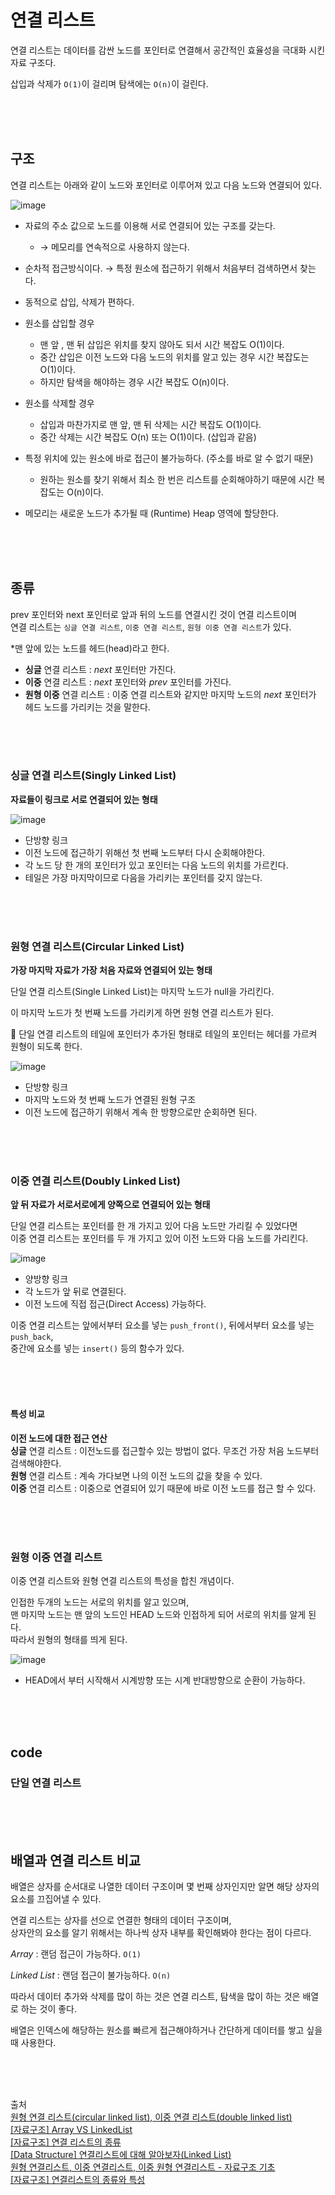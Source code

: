 # 연결 리스트

연결 리스트는 데이터를 감싼 노드를 포인터로 연결해서 공간적인 효율성을 극대화 시킨 자료 구조다.

삽입과 삭제가 `O(1)`이 걸리며 탐색에는 `O(n)`이 걸린다.

<br><br><br>

## 구조
연결 리스트는 아래와 같이 노드와 포인터로 이루어져 있고 다음 노드와 연결되어 있다.

![image](https://user-images.githubusercontent.com/74857364/196752267-a32b51c2-65cd-4667-8cf6-64a794aa3472.png)

- 자료의 주소 값으로 노드를 이용해 서로 연결되어 있는 구조를 갖는다.
  - → 메모리를 연속적으로 사용하지 않는다.
            
- 순차적 접근방식이다. → 특정 원소에 접근하기 위해서 처음부터 검색하면서 찾는다. 
                                
- 동적으로 삽입, 삭제가 편하다.

- 원소를 삽입할 경우
  - 맨 앞 , 맨 뒤 삽입은 위치를 찾지 않아도 되서 시간 복잡도 O(1)이다.
  - 중간 삽입은 이전 노드와 다음 노드의 위치를 알고 있는 경우 시간 복잡도는 O(1)이다.
  - 하지만 탐색을 해야하는 경우 시간 복잡도 O(n)이다.
   
- 원소를 삭제할 경우
  - 삽입과 마찬가지로 맨 앞, 맨 뒤 삭제는 시간 복잡도 O(1)이다.
  - 중간 삭제는 시간 복잡도 O(n) 또는 O(1)이다. (삽입과 같음)
   
- 특정 위치에 있는 원소에 바로 접근이 불가능하다. (주소를 바로 알 수 없기 때문)
  - 원하는 원소를 찾기 위해서 최소 한 번은 리스트를 순회해야하기 때문에 시간 복잡도는 O(n)이다.
   
- 메모리는 새로운 노드가 추가될 때 (Runtime) Heap 영역에 할당한다.


<br><br><br>

## 종류

prev 포인터와 next 포인터로 앞과 뒤의 노드를 연결시킨 것이 연결 리스트이며         
연결 리스트는 `싱글 연결 리스트`, `이중 연결 리스트`, `원형 이중 연결 리스트`가 있다.      

*맨 앞에 있는 노드를 헤드(head)라고 한다.                  

- **싱글** 연결 리스트 : *next* 포인터만 가진다.                             
- **이중** 연결 리스트 : *next* 포인터와 *prev* 포인터를 가진다.
- **원형 이중** 연결 리스트 : 이중 연결 리스트와 같지만 마지막 노드의 *next* 포인터가 헤드 노드를 가리키는 것을 말한다.

<br><br><br>

### 싱글 연결 리스트(Singly Linked List)
**자료들이 링크로 서로 연결되어 있는 형태**

![image](https://user-images.githubusercontent.com/74857364/196751267-af74923a-c845-4e9c-9bec-d235ce559021.png)

- 단방향 링크
- 이전 노드에 접근하기 위해선 첫 번째 노드부터 다시 순회해야한다.
- 각 노드 당 한 개의 포인터가 있고 포인터는 다음 노드의 위치를 가르킨다.
- 테일은 가장 마지막이므로 다음을 가리키는 포인터를 갖지 않는다.


<br><br><br>

### 원형 연결 리스트(Circular Linked List)
**가장 마지막 자료가 가장 처음 자료와 연결되어 있는 형태**

단일 연결 리스트(Single Linked List)는 마지막 노드가 null을 가리킨다. 

이 마지막 노드가 첫 번째 노드를 가리키게 하면 원형 연결 리스트가 된다.        

🐣 단일 연결 리스트의 테일에 포인터가 추가된 형태로 테일의 포인터는 헤더를 가르켜 원형이 되도록 한다. 

![image](https://user-images.githubusercontent.com/74857364/196751291-1036a092-b769-4d40-a3a3-bdc37d851ae2.png)

- 단방향 링크
- 마지막 노드와 첫 번째 노드가 연결된 원형 구조
- 이전 노드에 접근하기 위해서 계속 한 방향으로만 순회하면 된다.

<br><br><br>

### 이중 연결 리스트(Doubly Linked List)
**앞 뒤 자료가 서로서로에게 양쪽으로 연결되어 있는 형태**

단일 연결 리스트는 포인터를 한 개 가지고 있어 다음 노드만 가리킬 수 있었다면             
이중 연결 리스트는 포인터를 두 개 가지고 있어 이전 노드와 다음 노드를 가리킨다.         

![image](https://user-images.githubusercontent.com/74857364/196751325-402b2865-8492-46c7-985a-4187c66ad9bd.png)

- 양방향 링크
- 각 노드가 앞 뒤로 연결된다.
- 이전 노드에 직접 접근(Direct Access) 가능하다.

이중 연결 리스트는 앞에서부터 요소를 넣는 `push_front()`, 뒤에서부터 요소를 넣는 `push_back`,                
중간에 요소를 넣는 `insert()` 등의 함수가 있다.

<br><br><br>

#### 특성 비교          
**이전 노드에 대한 접근 연산**                  
**싱글** 연결 리스트 : 이전노드를 접근할수 있는 방법이 없다. 무조건 가장 처음 노드부터 검색해야한다.           
**원형** 연결 리스트 : 계속 가다보면 나의 이전 노드의 값을 찾을 수 있다.              
**이중** 연결 리스트 : 이중으로 연결되어 있기 때문에 바로 이전 노드를 접근 할 수 있다.     

<br><br><br>

### 원형 이중 연결 리스트
이중 연결 리스트와 원형 연결 리스트의 특성을 합친 개념이다.

인접한 두개의 노드는 서로의 위치를 알고 있으며,                 
맨 마지막 노드는 맨 앞의 노드인 HEAD 노드와 인접하게 되어 서로의 위치를 알게 된다.       
따라서 원형의 형태를 띄게 된다.    


![image](https://user-images.githubusercontent.com/74857364/196751343-8729ecea-f28e-4311-898f-d93358547db2.png)

- HEAD에서 부터 시작해서 시계방향 또는 시계 반대방향으로 순환이 가능하다.        


<br><br><br>

## code
### 단일 연결 리스트 

<br><br><br>

## 배열과 연결 리스트 비교

배열은 상자를 순서대로 나열한 데이터 구조이며 몇 번째 상자인지만 알면 해당 상자의 요소를 끄집어낼 수 있다.

연결 리스트는 상자를 선으로 연결한 형태의 데이터 구조이며,                       
상자안의 요소를 알기 위해서는 하나씩 상자 내부를 확인해봐야 한다는 점이 다르다.

*Array* : 랜덤 접근이 가능하다. `O(1)`

*Linked List* : 랜덤 접근이 불가능하다. `O(n)`

따라서 데이터 추가와 삭제를 많이 하는 것은 연결 리스트, 탐색을 많이 하는 것은 배열로 하는 것이 좋다.

배열은 인덱스에 해당하는 원소를 빠르게 접근해야하거나 간단하게 데이터를 쌓고 싶을 때 사용한다.



<br><br><br>

출처             
[원형 연결 리스트(circular linked list), 이중 연결 리스트(double linked list)](https://codingsalon.tistory.com/m/44)             
[[자료구조] Array VS LinkedList](https://hee96-story.tistory.com/46)                    
[[자료구조] 연결 리스트의 종류](https://skytitan.tistory.com/45)                    
[[Data Structure] 연결리스트에 대해 알아보자(Linked List)](https://fomaios.tistory.com/entry/DataStructure-%EC%97%B0%EA%B2%B0%EB%A6%AC%EC%8A%A4%ED%8A%B8%EC%97%90-%EB%8C%80%ED%95%B4-%EC%95%8C%EC%95%84%EB%B3%B4%EC%9E%90Linked-List)         
[원형 연결리스트, 이중 연결리스트, 이중 원형 연결리스트 - 자료구조 기초](https://m.blog.naver.com/PostView.naver?isHttpsRedirect=true&blogId=kiminhovator&logNo=220335487935)                  
[[자료구조] 연결리스트의 종류와 특성](https://chaezzing-fly-dev.tistory.com/16)              

